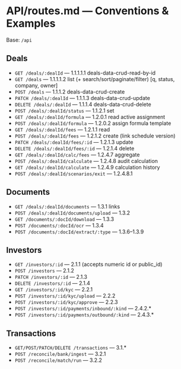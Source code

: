 # API/routes.md — Conventions & Examples

Base: `/api`

## Deals

- `GET /deals/:dealId` — 1.1.1.1.1 deals-data-crud-read-by-id
- `GET /deals` — 1.1.1.1.2 list (+ search/sort/paginate/filter) [q, status, company, owner]
- `POST /deals` — 1.1.1.2 deals-data-crud-create
- `PATCH /deals/:dealId` — 1.1.1.3 deals-data-crud-update
- `DELETE /deals/:dealId` — 1.1.1.4 deals-data-crud-delete
- `POST /deals/:dealId/status` — 1.1.2.1 set
- `GET /deals/:dealId/formula` — 1.2.0.1 read active assignment
- `POST /deals/:dealId/formula` — 1.2.0.2 assign formula template
- `GET /deals/:dealId/fees` — 1.2.1.1 read
- `POST /deals/:dealId/fees` — 1.2.1.2 create (link schedule version)
- `PATCH /deals/:dealId/fees/:id` — 1.2.1.3 update
- `DELETE /deals/:dealId/fees/:id` — 1.2.1.4 delete
- `GET /deals/:dealId/calc/fees` — 1.2.4.7 aggregate
- `POST /deals/:dealId/calculate` — 1.2.4.8 audit calculation
- `GET /deals/:dealId/calculate` — 1.2.4.9 calculation history
- `POST /deals/:dealId/scenarios/exit` — 1.2.4.8.1

## Documents

- `GET /deals/:dealId/documents` — 1.3.1 links
- `POST /deals/:dealId/documents/upload` — 1.3.2
- `GET /documents/:docId/download` — 1.3.3
- `POST /documents/:docId/ocr` — 1.3.4
- `POST /documents/:docId/extract/:type` — 1.3.6–1.3.9

## Investors

- `GET /investors/:id` — 2.1.1 (accepts numeric id or public_id)
- `POST /investors` — 2.1.2
- `PATCH /investors/:id` — 2.1.3
- `DELETE /investors/:id` — 2.1.4
- `GET /investors/:id/kyc` — 2.2.1
- `POST /investors/:id/kyc/upload` — 2.2.2
- `POST /investors/:id/kyc/approve` — 2.2.3
- `POST /investors/:id/payments/inbound/:kind` — 2.4.2.\*
- `POST /investors/:id/payments/outbound/:kind` — 2.4.3.\*

## Transactions

- `GET/POST/PATCH/DELETE /transactions` — 3.1.\*
- `POST /reconcile/bank/ingest` — 3.2.1
- `POST /reconcile/match/run` — 3.2.2
